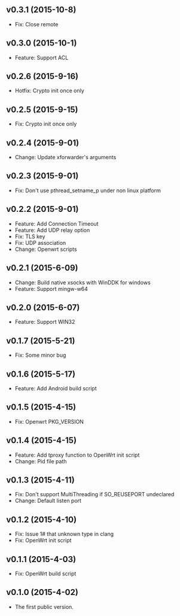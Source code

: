 v0.3.1 (2015-10-8)
-----------
* Fix: Close remote


v0.3.0 (2015-10-1)
-----------
* Feature: Support ACL


v0.2.6 (2015-9-16)
-----------
* Hotfix: Crypto init once only


v0.2.5 (2015-9-15)
-----------
* Fix: Crypto init once only


v0.2.4 (2015-9-01)
-----------
* Change: Update xforwarder's arguments


v0.2.3 (2015-9-01)
-----------
* Fix: Don't use pthread_setname_p under non linux platform


v0.2.2 (2015-9-01)
-----------
* Feature: Add Connection Timeout
* Feature: Add UDP relay option
* Fix: TLS key
* Fix: UDP association
* Change: Openwrt scripts


v0.2.1 (2015-6-09)
-----------
* Change: Build native xsocks with WinDDK for windows
* Feature: Support mingw-w64


v0.2.0 (2015-6-07)
-----------
* Feature: Support WIN32


v0.1.7 (2015-5-21)
-----------
* Fix: Some minor bug


v0.1.6 (2015-5-17)
-----------
* Feature: Add Android build script


v0.1.5 (2015-4-15)
-----------
* Fix: Openwrt PKG_VERSION


v0.1.4 (2015-4-15)
-----------
* Feature: Add tproxy function to OpenWrt init script
* Change: Pid file path


v0.1.3 (2015-4-11)
-----------
* Fix: Don't support MultiThreading if SO_REUSEPORT undeclared
* Change: Default listen port


v0.1.2 (2015-4-10)
-----------
* Fix: Issue 1# that unknown type in clang
* Fix: OpenWrt init script


v0.1.1 (2015-4-03)
-----------
* Fix: OpenWrt build script


v0.1.0 (2015-4-02)
-----------
* The first public version.

